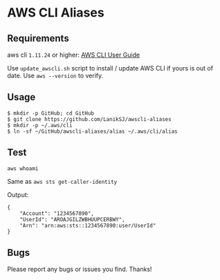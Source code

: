 # AWS CLI Aliases

## Requirements

aws cli ``1.11.24`` or higher:
[AWS CLI User Guide](http://docs.aws.amazon.com/cli/latest/userguide/installing.html)

Use ``update_awscli.sh`` script to install / update AWS CLI if yours is out of date. Use ``aws --version`` to verify.

## Usage

```
$ mkdir -p GitHub; cd GitHub
$ git clone https://github.com/LanikSJ/awscli-aliases
$ mkdir -p ~/.aws/cli
$ ln -sf ~/GitHub/awscli-aliases/alias ~/.aws/cli/alias
```
## Test

```
aws whoami
```
Same as ``aws sts get-caller-identity``

Output:

```
{
    "Account": "1234567890",
    "UserId": "AROAJGILZWBHUUPCERBWY",
    "Arn": "arn:aws:sts::1234567890:user/UserId"
}
```
## Bugs

Please report any bugs or issues you find.  Thanks!
